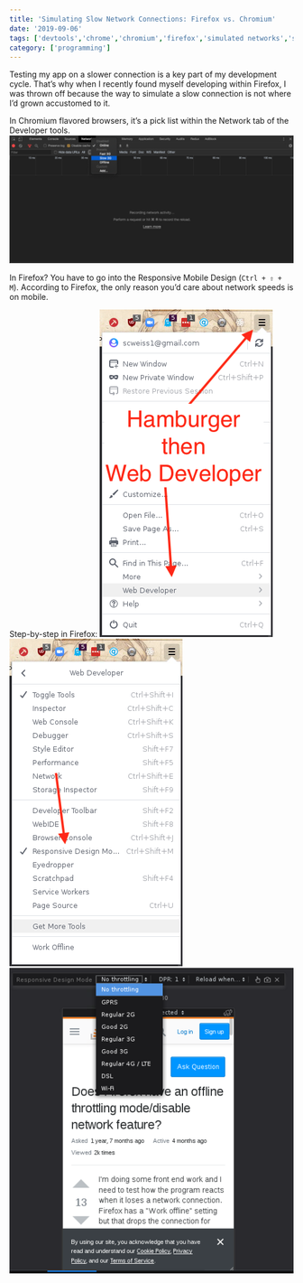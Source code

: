 ```yaml
---
title: 'Simulating Slow Network Connections: Firefox vs. Chromium'
date: '2019-09-06'
tags: ['devtools','chrome','chromium','firefox','simulated networks','slow3g']
category: ['programming']
---
```


Testing my app on a slower connection is a key part of my development cycle. That’s why when I recently found myself developing within Firefox, I was thrown off because the way to simulate a slow connection is not where I’d grown accustomed to it.

In Chromium flavored browsers, it’s a pick list within the Network tab of the Developer tools.
![](./chromium-network-tab.png)

In Firefox? You have to go into the Responsive Mobile Design (`Ctrl + ⇧ + M`). According to Firefox, the only reason you’d care about network speeds is on mobile.

Step-by-step in Firefox:
![](firefox-hamburger.png)
![](firefox-webdev-menu.png)
![](firefox-responsive-design-mode.png)
